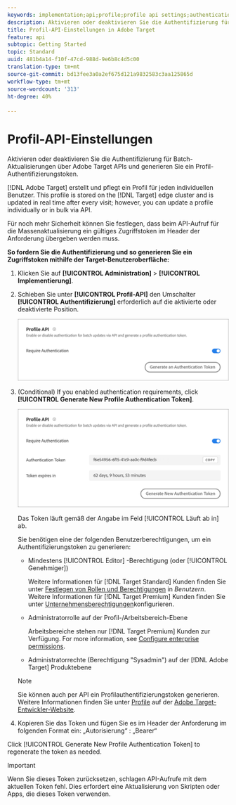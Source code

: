 ```yaml
---
keywords: implementation;api;profile;profile api settings;authentication token
description: Aktivieren oder deaktivieren Sie die Authentifizierung für Batch-Aktualisierungen über Adobe Target APIs und generieren Sie ein Profil-Authentifizierungstoken.
title: Profil-API-Einstellungen in Adobe Target
feature: api
subtopic: Getting Started
topic: Standard
uuid: 481b4a14-f10f-47cd-988d-9e6b8c4d5c00
translation-type: tm+mt
source-git-commit: bd13fee3a0a2ef675d121a9832583c3aa125865d
workflow-type: tm+mt
source-wordcount: '313'
ht-degree: 40%

---
```



# Profil-API-Einstellungen

Aktivieren oder deaktivieren Sie die Authentifizierung für Batch-Aktualisierungen über Adobe Target APIs und generieren Sie ein Profil-Authentifizierungstoken.

[!DNL Adobe Target] erstellt und pflegt ein Profil für jeden individuellen Benutzer. This profile is stored on the [!DNL Target] edge cluster and is updated in real time after every visit; however, you can update a profile individually or in bulk via API.

Für noch mehr Sicherheit können Sie festlegen, dass beim API-Aufruf für die Massenaktualisierung ein gültiges Zugriffstoken im Header der Anforderung übergeben werden muss.

**So fordern Sie die Authentifizierung und so generieren Sie ein Zugriffstoken mithilfe der Target-Benutzeroberfläche:**

1. Klicken Sie auf **[!UICONTROL Administration]** > **[!UICONTROL Implementierung]**.
1. Schieben Sie unter **[!UICONTROL Profil-API]** den Umschalter **[!UICONTROL Authentifizierung]** erforderlich auf die aktivierte oder deaktivierte Position.

   ![](assets/profile_api_settings.png)

1. (Conditional) If you enabled authentication requirements, click **[!UICONTROL Generate New Profile Authentication Token]**.

   ![](assets/profile_api_settings_2.png)

   Das Token läuft gemäß der Angabe im Feld [!UICONTROL Läuft ab in] ab.

   Sie benötigen eine der folgenden Benutzerberechtigungen, um ein Authentifizierungstoken zu generieren:

   * Mindestens [!UICONTROL Editor] -Berechtigung (oder [!UICONTROL Genehmiger])

      Weitere Informationen für [!DNL Target Standard] Kunden finden Sie unter [Festlegen von Rollen und Berechtigungen](/help/administrating-target/c-user-management/c-user-management/user-management.md#roles-permissions) in *Benutzern*. Weitere Informationen für [!DNL Target Premium] Kunden finden Sie unter [Unternehmensberechtigungen](/help/administrating-target/c-user-management/property-channel/properties-overview.md)konfigurieren.

   * Administratorrolle auf der Profil-/Arbeitsbereich-Ebene

      Arbeitsbereiche stehen nur [!DNL Target Premium] Kunden zur Verfügung. For more information, see [Configure enterprise permissions](/help/administrating-target/c-user-management/property-channel/properties-overview.md).

   * Administratorrechte (Berechtigung &quot;Sysadmin&quot;) auf der [!DNL Adobe Target] Produktebene
   >[!NOTE]
   >
   >Sie können auch per API ein Profilauthentifizierungstoken generieren. Weitere Informationen finden Sie unter [Profile](https://developers.adobetarget.com/api/#profiles) auf der [Adobe Target-Entwickler-Website](https://developers.adobetarget.com/).

1. Kopieren Sie das Token und fügen Sie es im Header der Anforderung im folgenden Format ein: „Autorisierung“ : „Bearer“

Click [!UICONTROL Generate New Profile Authentication Token] to regenerate the token as needed.

>[!IMPORTANT]
>
>Wenn Sie dieses Token zurücksetzen, schlagen API-Aufrufe mit dem aktuellen Token fehl. Dies erfordert eine Aktualisierung von Skripten oder Apps, die dieses Token verwenden.
